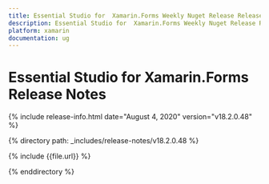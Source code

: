```yaml
---
title: Essential Studio for  Xamarin.Forms Weekly Nuget Release Release Notes  
description: Essential Studio for  Xamarin.Forms Weekly Nuget Release Release Notes  
platform: xamarin
documentation: ug
---
```


# Essential Studio for  Xamarin.Forms  Release Notes  

{% include release-info.html date="August 4, 2020"  version="v18.2.0.48" %} 


{% directory path: _includes/release-notes/v18.2.0.48 %}

{% include {{file.url}} %}

{% enddirectory %}